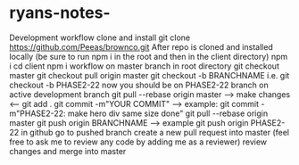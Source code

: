 # ryans-notes-

Development workflow
clone and install
git clone https://github.com/Peeas/brownco.git After repo is cloned and installed locally (be sure to run npm i in the root and then in the client directory) npm i cd client npm i
workflow
on master branch
in root directory
git checkout master
git checkout pull origin master
git checkout -b BRANCHNAME i.e. git checkout -b PHASE2-22 now you should be on PHASE2-22 branch
on active development branch
git pull --rebase origin master --> make changes <--
git add .
git commit -m"YOUR COMMIT" --> example: git commit -m"PHASE2-22: make hero div same size done"
git pull --rebase origin master
git push origin BRANCHNAME --> example git push origin PHASE2-22
in github
go to pushed branch
create a new pull request into master (feel free to ask me to review any code by adding me as a reviewer)
review changes and merge into master
